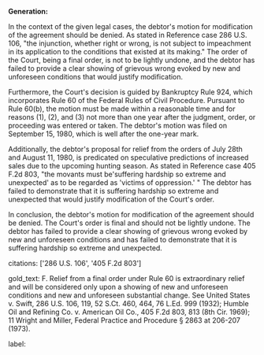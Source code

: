 **Generation:**


In the context of the given legal cases, the debtor's motion for modification of the agreement should be denied. As stated in Reference case 286 U.S. 106, "the injunction, whether right or wrong, is not subject to impeachment in its application to the conditions that existed at its making." The order of the Court, being a final order, is not to be lightly undone, and the debtor has failed to provide a clear showing of grievous wrong evoked by new and unforeseen conditions that would justify modification.

Furthermore, the Court's decision is guided by Bankruptcy Rule 924, which incorporates Rule 60 of the Federal Rules of Civil Procedure. Pursuant to Rule 60(b), the motion must be made within a reasonable time and for reasons (1), (2), and (3) not more than one year after the judgment, order, or proceeding was entered or taken. The debtor's motion was filed on September 15, 1980, which is well after the one-year mark.

Additionally, the debtor's proposal for relief from the orders of July 28th and August 11, 1980, is predicated on speculative predictions of increased sales due to the upcoming hunting season. As stated in Reference case 405 F.2d 803, "the movants must be'suffering hardship so extreme and unexpected' as to be regarded as 'victims of oppression.' " The debtor has failed to demonstrate that it is suffering hardship so extreme and unexpected that would justify modification of the Court's order.

In conclusion, the debtor's motion for modification of the agreement should be denied. The Court's order is final and should not be lightly undone. The debtor has failed to provide a clear showing of grievous wrong evoked by new and unforeseen conditions and has failed to demonstrate that it is suffering hardship so extreme and unexpected. 

citations: ['286 U.S. 106', '405 F.2d 803']

gold_text: F. Relief from a final order under Rule 60 is extraordinary relief and will be considered only upon a showing of new and unforeseen conditions and new and unforeseen substantial change. See United States v. Swift, 286 U.S. 106, 119, 52 S.Ct. 460, 464, 76 L.Ed. 999 (1932); Humble Oil and Refining Co. v. American Oil Co., 405 F.2d 803, 813 (8th Cir. 1969); 11 Wright and Miller, Federal Practice and Procedure § 2863 at 206-207 (1973).

label: 